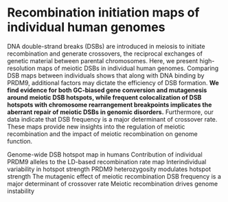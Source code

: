 # Recombination initiation maps of individual human genomes

DNA double-strand breaks (DSBs) are introduced in meiosis to initiate recombination and generate crossovers, the reciprocal exchanges of genetic material between parental chromosomes. 
Here, we present high-resolution maps of meiotic DSBs in individual human genomes. 
Comparing DSB maps between individuals shows that along with DNA binding by PRDM9, additional factors may dictate the efficiency of DSB formation.
**We find evidence for both GC-biased gene conversion and mutagenesis around meiotic DSB hotspots, while frequent colocalization of DSB hotspots with chromosome rearrangement breakpoints implicates the aberrant repair of meiotic DSBs in genomic disorders.**
Furthermore, our data indicate that DSB frequency is a major determinant of crossover rate. 
These maps provide new insights into the regulation of meiotic recombination and the impact of meiotic recombination on genome function.

Genome-wide DSB hotspot map in humans
Contribution of individual PRDM9 alleles to the LD-based recombination rate map
Interindividual variability in hotspot strength
PRDM9 heterozygosity modulates hotspot strength
The mutagenic effect of meiotic recombination
DSB frequency is a major determinant of crossover rate
Meiotic recombination drives genome instability
<!--stackedit_data:
eyJoaXN0b3J5IjpbLTM1Mjk4MzEzLDEyNTAyMzc4NDEsMzE5OT
A4MDI5LDEyNzQwNzg4NjUsLTU5MDU4ODEyMyw5OTU0OTg4ODNd
fQ==
-->